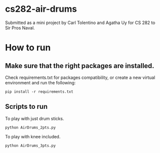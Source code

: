 # cs282-air-drums
Submitted as a mini project by Carl Tolentino and Agatha Uy for CS 282 to Sir Pros Naval.

# How to run
## Make sure that the right packages are installed.
Check requirements.txt for packages compatibility, or create a new virtual environment and run the following:
```
pip install -r requirements.txt
```

## Scripts to run

To play with just drum sticks.
```
python AirDrums_2pts.py
```

To play with knee included.
```
python AirDrums_3pts.py
```